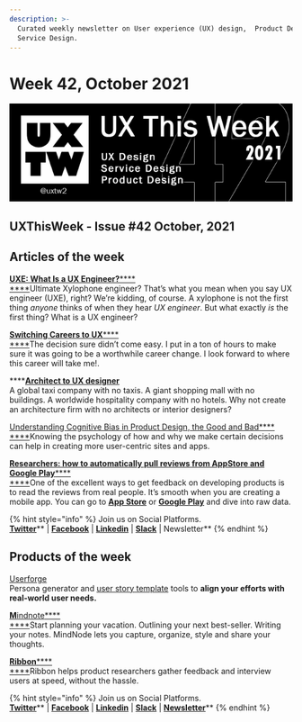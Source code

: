 ```yaml
---
description: >-
  Curated weekly newsletter on User experience (UX) design,  Product Design and
  Service Design.
---
```


# Week 42, October 2021

![](.gitbook/assets/uxtw-banner-2021-42.jpg)

## UXThisWeek - Issue #42 October, 2021

## Articles of the week

****[**UXE: What Is a UX Engineer?**](https://blog.devmountain.com/uxe-what-is-a-ux-engineer/)****[****\
****](https://airbnb.design/evolving-by-design/?ref=uxthisweek)Ultimate Xylophone engineer? That’s what you mean when you say UX engineer (UXE), right? We’re kidding, of course. A xylophone is not the first thing _anyone_ thinks of when they hear _UX engineer_. But what exactly _is_ the first thing? What is a UX engineer?&#x20;

****[**Switching Careers to UX**](https://uxtools.co/guides/switching-careers-to-ux/)****[****\
****](https://uxplanet.org/10-simple-tips-to-improve-user-testing-6a86c84e2794/?ref=uxthisweek)The decision sure didn’t come easy. I put in a ton of hours to make sure it was going to be a worthwhile career change. I look forward to where this career will take me!.

****[**Architect to UX designer**](https://bootcamp.uxdesign.cc/my-transition-from-architecture-to-ux-design-519fd28385fe)\
A global taxi company with no taxis. A giant shopping mall with no buildings. A worldwide hospitality company with no hotels. Why not create an architecture firm with no architects or interior designers?

[Understanding Cognitive Bias in Product Design, the Good and Bad](https://www.toptal.com/designers/ux/cognitive-bias-product-design)[****\
****](https://productcoalition.com/product-discovery-playbook-a579bbe3e572/?ref=uxthisweek)Knowing the psychology of how and why we make certain decisions can help in creating more user-centric sites and apps.

****[**Researchers: how to automatically pull reviews from AppStore and Google Play**](https://uxdesign.cc/how-do-i-automate-getting-reviews-from-appstore-and-google-play-4cc0ebf1a6e4)****[****\
****](https://uxdesign.cc/how-bob-moog-brought-usability-heuristics-to-the-electronic-synthesizer-a6797a3a9192)One of the excellent ways to get feedback on developing products is to read the reviews from real people. It’s smooth when you are creating a mobile app. You can go to [**App Store**](https://www.apple.com/app-store/) or [**Google Play**](https://play.google.com) and dive into raw data.

{% hint style="info" %}
Join us on Social Platforms. \
[**Twitter**](https://twitter.com/uxtw2)** | **[**Facebook**](https://www.facebook.com/webusabilityandux)** | **[**Linkedin**](https://www.linkedin.com/groups/1875717/)** | **[**Slack**](https://join.slack.com/t/uxthisweek/shared\_invite/zt-szpdweo1-d78hso8FppFcI68Xue\_9Yw)** | Newsletter**
{% endhint %}

## Products of the week

[Userforge](https://userforge.com/?ref=uxthisweek)\
Persona generator and [user story template](https://userforge.com/user-stories.html) tools to **align your efforts with real-world user needs.**

[**M**indnote](https://www.mindnode.com/?ref=uxthisweek)[****\
****](https://productcoalition.com/product-discovery-playbook-a579bbe3e572/?ref=uxthisweek)Start planning your vacation. Outlining your next best-seller. Writing your notes. MindNode lets you capture, organize, style and share your thoughts.

****[**Ribbon**](https://www.ribbonapp.com/?ref=uxthisweek)****[****\
****](https://uxdesign.cc/how-bob-moog-brought-usability-heuristics-to-the-electronic-synthesizer-a6797a3a9192)Ribbon helps product researchers gather feedback and interview users at speed, without the hassle.

{% hint style="info" %}
Join us on Social Platforms.\
[**Twitter**](https://twitter.com/uxtw2)** | **[**Facebook**](https://www.facebook.com/webusabilityandux)** | **[**Linkedin**](https://www.linkedin.com/groups/1875717/)** | **[**Slack**](https://join.slack.com/t/uxthisweek/shared\_invite/zt-szpdweo1-d78hso8FppFcI68Xue\_9Yw)** | **[**Newsletter**](https://gmail.us17.list-manage.com/subscribe?u=1b23fd286b43ac36e4acba123\&id=0009036f95)****
{% endhint %}

